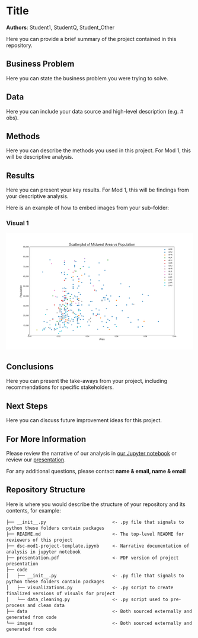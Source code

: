 # Title

**Authors**: Student1, StudentQ, Student_Other

Here you can provide a brief summary of the project contained in this repository.

## Business Problem

Here you can state the business problem you were trying to solve.

## Data

Here you can include your data source and high-level description (e.g. # obs). 

## Methods

Here you can describe the methods you used in this project. For Mod 1, this will be descriptive analysis. 

## Results

Here you can present your key results. For Mod 1, this will be findings from your descriptive analysis.

Here is an example of how to embed images from your sub-folder:

### Visual 1
![graph1](./images/viz1.png)

## Conclusions

Here you can present the take-aways from your project, including recommendations for specific stakeholders.

## Next Steps

Here you can discuss future improvement ideas for this project.

## For More Information

Please review the narrative of our analysis in [our Jupyter notebook](./dsc-mod1-project-template.ipynb) or review our [presentation](./SampleProjectSlides.pdf).

For any additional questions, please contact **name & email, name & email**

## Repository Structure

Here is where you would describe the structure of your repository and its contents, for example:

```
├── __init__.py                         <- .py file that signals to python these folders contain packages
├── README.md                           <- The top-level README for reviewers of this project
├── dsc-mod1-project-template.ipynb     <- Narrative documentation of analysis in jupyter notebook
├── presentation.pdf                    <- PDF version of project presentation
├── code
│   ├── __init__.py                     <- .py file that signals to python these folders contain packages
│   ├── visualizations.py               <- .py script to create finalized versions of visuals for project
│   └── data_cleaning.py                <- .py script used to pre-process and clean data
├── data                                <- Both sourced externally and generated from code
└── images                              <- Both sourced externally and generated from code
```
